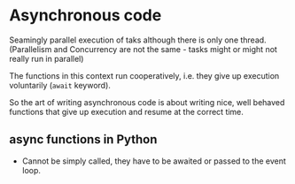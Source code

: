 # Asynchronous code
Seamingly parallel execution of taks although there is only one thread.
(Parallelism and Concurrency are not the same - tasks might or might not
really run in parallel)

The functions in this context run cooperatively, i.e. they give up execution
voluntarily (`await` keyword).

So the art of writing asynchronous code is about writing nice, well behaved functions
that give up execution and resume at the correct time.

## async functions in Python
- Cannot be simply called, they have to be awaited or passed to the event loop.